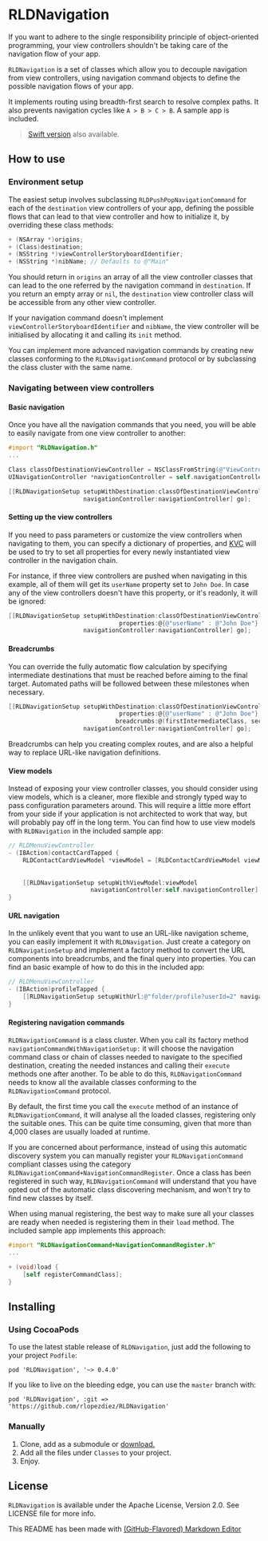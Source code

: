 # RLDNavigation

If you want to adhere to the single responsibility principle of object-oriented programming, your view controllers shouldn't be taking care of the navigation flow of your app.

`RLDNavigation` is a set of classes which allow you to decouple navigation from view controllers, using navigation command objects to define the possible navigation flows of your app.

It implements routing using breadth-first search to resolve complex paths. It also prevents navigation cycles like `A > B > C > B`. A sample app is included.

> [Swift version](https://github.com/rlopezdiez/RLDNavigationSwift) also available.

## How to use

### Environment setup

The easiest setup involves subclassing `RLDPushPopNavigationCommand` for each of the `destination` view controllers of your app, defining the possible flows that can lead to that view controller and how to initialize it, by overriding these class methods: 

```objectivec
+ (NSArray *)origins;
+ (Class)destination;
+ (NSString *)viewControllerStoryboardIdentifier;
+ (NSString *)nibName; // Defaults to @"Main"
```

You should return in `origins` an array of all the view controller classes that can lead to the one referred by the navigation command in `destination`. If you return an empty array or `nil`, the `destination` view controller class will be accessible from any other view controller.

If your navigation command doesn't implement `viewControllerStoryboardIdentifier` and `nibName`, the view controller will be initialised by allocating it and calling its `init` method.

You can implement more advanced navigation commands by creating new classes conforming to the `RLDNavigationCommand` protocol or by subclassing the class cluster with the same name.

### Navigating between view controllers

#### Basic navigation

Once you have all the navigation commands that you need, you will be able to easily navigate from one view controller to another:

```objectivec
#import "RLDNavigation.h"
...

Class classOfDestinationViewController = NSClassFromString(@"ViewControllerClass");
UINavigationController *navigationController = self.navigationController;

[[RLDNavigationSetup setupWithDestination:classOfDestinationViewController
                     navigationController:navigationController] go];

```

#### Setting up the view controllers

If you need to pass parameters or customize the view controllers when navigating to them, you can specify a dictionary of properties, and [KVC](https://developer.apple.com/library/ios/documentation/Cocoa/Conceptual/KeyValueCoding/Articles/BasicPrinciples.html#//apple_ref/doc/uid/20002170-178791) will be used to try to set all properties for every newly instantiated view controller in the navigation chain. 

For instance, if three view controllers are pushed when navigating in this example, all of them will get its `userName` property set to `John Doe`. In case any of the view controllers doesn't have this property, or it's readonly, it will be ignored:

```objectivec
[[RLDNavigationSetup setupWithDestination:classOfDestinationViewController
                               properties:@{@"userName" : @"John Doe"}
                     navigationController:navigationController] go];
```

#### Breadcrumbs

You can override the fully automatic flow calculation by specifying intermediate destinations that must be reached before aiming to the final target. Automated paths will be followed between these milestones when necessary.

```objectivec
[[RLDNavigationSetup setupWithDestination:classOfDestinationViewController
                               properties:@{@"userName" : @"John Doe"}
                              breadcrumbs:@(firstIntermediateClass, secondIntermediateClass)
                     navigationController:navigationController] go];
```

Breadcrumbs can help you creating complex routes, and are also a helpful way to replace URL-like navigation definitions.

#### View models

Instead of exposing your view controller classes, you should consider using view models, which is a cleaner, more flexible and strongly typed way to pass configuration parameters around. This will require a little more effort from your side if your application is not architected to work that way, but will probably pay off in the long term. You can find how to use view models with `RLDNavigation` in the included sample app:
```objectivec
// RLDMenuViewController
- (IBAction)contactCardTapped {
    RLDContactCardViewModel *viewModel = [RLDContactCardViewModel viewModelWithName:@"John"
                                                                            surname:@"Doe"
                                                                              email:@"john.doe@example.com"];
    [[RLDNavigationSetup setupWithViewModel:viewModel
                       navigationController:self.navigationController] go];
}
```

#### URL navigation

In the unlikely event that you want to use an URL-like navigation scheme, you can easily implement it with `RLDNavigation`. Just create a category on `RLDNavigationSetup` and implement a factory method to convert the URL components into breadcrumbs, and the final query into properties. You can find an basic example of how to do this in the included app:

```objectivec
// RLDMenuViewController
- (IBAction)profileTapped {
    [[RLDNavigationSetup setupWithUrl:@"folder/profile?userId=2" navigationController:self.navigationController] go];
}
```

#### Registering navigation commands

`RLDNavigationCommand` is a class cluster. When you call its factory method `navigationCommandWithNavigationSetup:` it will choose the navigation command class or chain of classes needed to navigate to the specified destination, creating the needed instances and calling their `execute` methods one after another. To be able to do this, `RLDNavigationCommand` needs to know all the available classes conforming to the `RLDNavigationCommand` protocol.

By default, the first time you call the `execute` method of an instance of `RLDNavigationCommand`, it will analyse all the loaded classes, registering only the suitable ones. This can be quite time consuming, given that more than 4,000 clases are usually loaded at runtime.

If you are concerned about performance, instead of using this automatic discovery system you can manually register your `RLDNavigationCommand` compliant classes using the category `RLDNavigationCommand+NavigationCommandRegister`. Once a class has been registered in such way, `RLDNavigationCommand` will understand that you have opted out of the automatic class discovering mechanism, and won't try to find new classes by itself. 

When using manual registering, the best way to make sure all your classes are ready when needed is registering them in their `load` method. The included sample app implements this approach:

```objectivec
#import "RLDNavigationCommand+NavigationCommandRegister.h"
...

+ (void)load {
    [self registerCommandClass];
}

```

## Installing

### Using CocoaPods

To use the latest stable release of `RLDNavigation`, just add the following to your project `Podfile`:

```
pod 'RLDNavigation', '~> 0.4.0' 
```

If you like to live on the bleeding edge, you can use the `master` branch with:

```
pod 'RLDNavigation', :git => 'https://github.com/rlopezdiez/RLDNavigation'
```

### Manually

1. Clone, add as a submodule or [download.](https://github.com/rlopezdiez/RLDNavigation/zipball/master)
2. Add all the files under `Classes` to your project.
3. Enjoy.

## License

`RLDNavigation` is available under the Apache License, Version 2.0. See LICENSE file for more info.

This README has been made with [(GitHub-Flavored) Markdown Editor](http://jbt.github.io/markdown-editor)